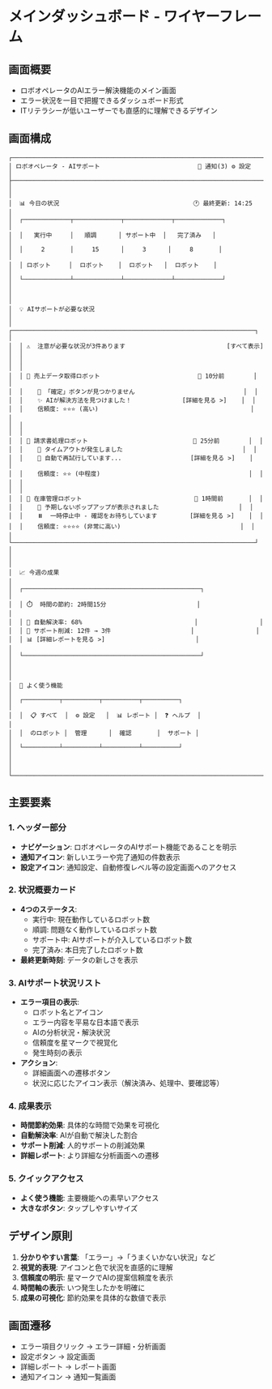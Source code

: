 # メインダッシュボード - ワイヤーフレーム

## 画面概要
- ロボオペレータのAIエラー解決機能のメイン画面
- エラー状況を一目で把握できるダッシュボード形式
- ITリテラシーが低いユーザーでも直感的に理解できるデザイン

## 画面構成

```
┌─────────────────────────────────────────────────────────────────────────┐
│ ロボオペレータ - AIサポート                           🔔 通知(3) ⚙️ 設定    │
├─────────────────────────────────────────────────────────────────────────┤
│                                                                         │
│  📊 今日の状況                                     🕐 最終更新: 14:25    │
│  ┌─────────────┬─────────────┬─────────────┬─────────────┐              │
│  │   実行中     │   順調      │ サポート中  │   完了済み   │              │
│  │     2       │     15      │     3      │     8       │              │
│  │ ロボット     │  ロボット    │  ロボット   │  ロボット    │              │
│  └─────────────┴─────────────┴─────────────┴─────────────┘              │
│                                                                         │
│  💡 AIサポートが必要な状況                                              │
│  ┌───────────────────────────────────────────────────────────────────┐  │
│  │ ⚠️  注意が必要な状況が3件あります                            [すべて表示] │  │
│  │                                                                   │  │
│  │ 🤖 売上データ取得ロボット                           📅 10分前        │  │
│  │    💬 「確定」ボタンが見つかりません                              │  │
│  │    ✨ AIが解決方法を見つけました！              [詳細を見る >]    │  │
│  │    信頼度: ⭐⭐⭐ (高い)                                          │  │
│  │                                                                   │  │
│  │ 🤖 請求書処理ロボット                             📅 25分前        │  │
│  │    💬 タイムアウトが発生しました                                 │  │
│  │    🔄 自動で再試行しています...                   [詳細を見る >]    │  │
│  │    信頼度: ⭐⭐ (中程度)                                         │  │
│  │                                                                   │  │
│  │ 🤖 在庫管理ロボット                               📅 1時間前       │  │
│  │    💬 予期しないポップアップが表示されました                      │  │
│  │    ⏸️  一時停止中 - 確認をお待ちしています         [詳細を見る >]    │  │
│  │    信頼度: ⭐⭐⭐⭐ (非常に高い)                                 │  │
│  └───────────────────────────────────────────────────────────────────┘  │
│                                                                         │
│  📈 今週の成果                                                          │
│  ┌─────────────────────────────────────────────────┐                 │
│  │ ⏱️  時間の節約: 2時間15分                         │                 │
│  │ 🎯 自動解決率: 68%                               │                 │
│  │ 👥 サポート削減: 12件 → 3件                      │                 │
│  │ 📊 [詳細レポートを見る >]                         │                 │
│  └─────────────────────────────────────────────────┘                 │
│                                                                         │
│  🚀 よく使う機能                                                        │
│  ┌──────────┬──────────┬──────────┬──────────┐                      │
│  │  📋 すべて  │  ⚙️ 設定   │  📊 レポート │  ❓ ヘルプ  │                      │
│  │  のロボット │  管理      │  確認       │  サポート │                      │
│  └──────────┴──────────┴──────────┴──────────┘                      │
│                                                                         │
└─────────────────────────────────────────────────────────────────────────┘
```

## 主要要素

### 1. ヘッダー部分
- **ナビゲーション**: ロボオペレータのAIサポート機能であることを明示
- **通知アイコン**: 新しいエラーや完了通知の件数表示
- **設定アイコン**: 通知設定、自動修復レベル等の設定画面へのアクセス

### 2. 状況概要カード
- **4つのステータス**:
  - 実行中: 現在動作しているロボット数
  - 順調: 問題なく動作しているロボット数
  - サポート中: AIサポートが介入しているロボット数  
  - 完了済み: 本日完了したロボット数
- **最終更新時刻**: データの新しさを表示

### 3. AIサポート状況リスト
- **エラー項目の表示**:
  - ロボット名とアイコン
  - エラー内容を平易な日本語で表示
  - AIの分析状況・解決状況
  - 信頼度を星マークで視覚化
  - 発生時刻の表示
- **アクション**:
  - 詳細画面への遷移ボタン
  - 状況に応じたアイコン表示（解決済み、処理中、要確認等）

### 4. 成果表示
- **時間節約効果**: 具体的な時間で効果を可視化
- **自動解決率**: AIが自動で解決した割合
- **サポート削減**: 人的サポートの削減効果
- **詳細レポート**: より詳細な分析画面への遷移

### 5. クイックアクセス
- **よく使う機能**: 主要機能への素早いアクセス
- **大きなボタン**: タップしやすいサイズ

## デザイン原則
1. **分かりやすい言葉**: 「エラー」→「うまくいかない状況」など
2. **視覚的表現**: アイコンと色で状況を直感的に理解
3. **信頼度の明示**: 星マークでAIの提案信頼度を表示
4. **時間軸の表示**: いつ発生したかを明確に
5. **成果の可視化**: 節約効果を具体的な数値で表示

## 画面遷移
- エラー項目クリック → エラー詳細・分析画面
- 設定ボタン → 設定画面
- 詳細レポート → レポート画面
- 通知アイコン → 通知一覧画面